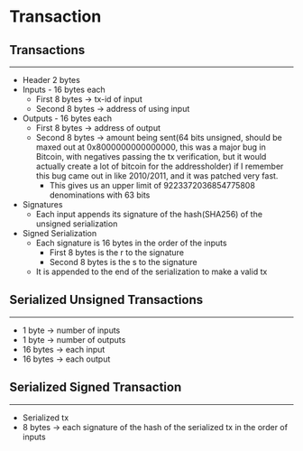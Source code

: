 # Transaction

## Transactions
---
* Header 2 bytes
* Inputs - 16 bytes each
  * First 8 bytes -> tx-id of input
  * Second 8 bytes -> address of using input
* Outputs - 16 bytes each
  * First 8 bytes -> address of output
  * Second 8 bytes -> amount being sent(64 bits unsigned, should be maxed out at 0x8000000000000000, this was a major bug in Bitcoin, with negatives passing the tx verification, but it would actually create a lot of bitcoin for the addressholder) if I remember this bug came out in like 2010/2011, and it was patched very fast.
    * This gives us an upper limit of 9223372036854775808 denominations with 63 bits
* Signatures
  * Each input appends its signature of the hash(SHA256) of the unsigned serialization
* Signed Serialization
  * Each signature is 16 bytes in the order of the inputs
    * First 8 bytes is the r to the signature
    * Second 8 bytes is the s to the signature
  * It is appended to the end of the serialization to make a valid tx


## Serialized Unsigned Transactions
---
* 1 byte -> number of inputs
* 1 byte -> number of outputs
* 16 bytes -> each input
* 16 bytes -> each output

## Serialized Signed Transaction
---
* Serialized tx
* 8 bytes -> each signature of the hash of the serialized tx in the order of inputs
